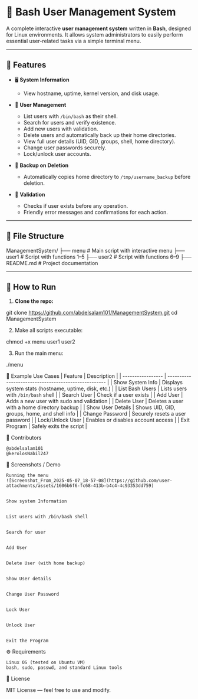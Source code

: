 # 🔐 Bash User Management System

A complete interactive **user management system** written in **Bash**, designed for Linux environments. It allows system administrators to easily perform essential user-related tasks via a simple terminal menu.

---

## 📌 Features

- 🖥️ **System Information**
  - View hostname, uptime, kernel version, and disk usage.

- 👤 **User Management**
  - List users with `/bin/bash` as their shell.
  - Search for users and verify existence.
  - Add new users with validation.
  - Delete users and automatically back up their home directories.
  - View full user details (UID, GID, groups, shell, home directory).
  - Change user passwords securely.
  - Lock/unlock user accounts.

- 📂 **Backup on Deletion**
  - Automatically copies home directory to `/tmp/username_backup` before deletion.

- 🧪 **Validation**
  - Checks if user exists before any operation.
  - Friendly error messages and confirmations for each action.

---

## 📁 File Structure

ManagementSystem/
├── menu       # Main script with interactive menu
├── user1      # Script with functions 1–5
├── user2      # Script with functions 6–9
├── README.md  # Project documentation

---

## 🚀 How to Run

1. **Clone the repo:**


git clone https://github.com/abdelsalam101/ManagementSystem.git
cd ManagementSystem

2.    Make all scripts executable:

chmod +x menu user1 user2

3.    Run the main menu:

./menu

🧪 Example Use Cases
| Feature           | Description                                          |
| ----------------- | ---------------------------------------------------- |
| Show System Info  | Displays system stats (hostname, uptime, disk, etc.) |
| List Bash Users   | Lists users with `/bin/bash` shell                   |
| Search User       | Check if a user exists                               |
| Add User          | Adds a new user with sudo and validation             |
| Delete User       | Deletes a user with a home directory backup          |
| Show User Details | Shows UID, GID, groups, home, and shell info         |
| Change Password   | Securely resets a user password                      |
| Lock/Unlock User  | Enables or disables account access                   |
| Exit Program      | Safely exits the script                              |


👥 Contributors

    @abdelsalam101
    @kerolosNabil247

📸 Screenshots / Demo

    Running the menu
    ![Screenshot_From_2025-05-07_18-57-08](https://github.com/user-attachments/assets/1606b6f6-fc68-413b-b4c4-4c93353dd759)


    Show system Information
   
      
    List users with /bin/bash shell
    

    Search for user
    

    Add User
    

    Delete User (with home backup)
    

    Show User details
    

    Change User Password
    

    Lock User
    

    Unlock User
    

    Exit the Program
    

⚙️ Requirements

    Linux OS (tested on Ubuntu VM)
    bash, sudo, passwd, and standard Linux tools

🪪 License

MIT License — feel free to use and modify.


